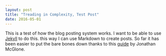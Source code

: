 ```yaml
---
layout: post
title: "Treading in Complexity, Test Post"
date: 2016-05-01
---
```


This is a test of how the blog posting system works. 
I want to be able to use [Jekyll](http://jekyllrb.com) to do this. 
this way I can use Markdown to create posts. So far it has been easier to put
the bare bones down thanks to this [guide](http://jmcglone.com/guides/github-pages/)
by Jonathan McGlone.
